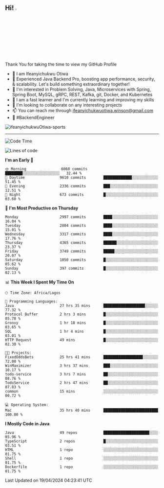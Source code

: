 <!-- BLOG-POST-LIST:START --><!-- BLOG-POST-LIST:END -->

## Hi! <img src="https://media.giphy.com/media/hvRJCLFzcasrR4ia7z/giphy.gif" width="4%"> 

Thank You for taking the time to view my GitHub Profile

- 👋 I am Ifeanyichukwu Otiwa
- 🚀 Experienced Java Backend Pro, boosting app performance, security, & scalability. Let's build something extraordinary together!
- 👀 I'm interested in Problem Solving, Java, Microservices with Spring, Spring Boot, MySQL, gRPC, REST, Kafka, git, Docker, and Kubernetes
- 🌱 I am a fast learner and I'm currently learning and improving my skills
- 💞️ I'm looking to collaborate on any interesting projects
- 📫 You can reach me through ifeanyichukwuotiwa.winson@gmail.com
- 🚀 #BackendEngineer

<p align="left" marginTop="10px"> <img src="https://komarev.com/ghpvc/?username=ifeanyichukwuOtiwa-sports&label=Profile%20views&color=0e75b6&style=for-the-badge" alt="ifeanyichukwuOtiwa-sports" /> </p>

***

<!--START_SECTION:waka-->
![Code Time](http://img.shields.io/badge/Code%20Time-2%2C418%20hrs%2027%20mins-blue)

![Lines of code](https://img.shields.io/badge/From%20Hello%20World%20I%27ve%20Written-5.0%20million%20lines%20of%20code-blue)

**I'm an Early 🐤** 

```text
🌞 Morning                6060 commits        ████████░░░░░░░░░░░░░░░░░   32.44 % 
🌆 Daytime                9610 commits        █████████████░░░░░░░░░░░░   51.45 % 
🌃 Evening                2336 commits        ███░░░░░░░░░░░░░░░░░░░░░░   12.51 % 
🌙 Night                  673 commits         █░░░░░░░░░░░░░░░░░░░░░░░░   03.60 % 
```
📅 **I'm Most Productive on Thursday** 

```text
Monday                   2997 commits        ████░░░░░░░░░░░░░░░░░░░░░   16.04 % 
Tuesday                  2804 commits        ████░░░░░░░░░░░░░░░░░░░░░   15.01 % 
Wednesday                3317 commits        ████░░░░░░░░░░░░░░░░░░░░░   17.76 % 
Thursday                 4365 commits        ██████░░░░░░░░░░░░░░░░░░░   23.37 % 
Friday                   3749 commits        █████░░░░░░░░░░░░░░░░░░░░   20.07 % 
Saturday                 1050 commits        █░░░░░░░░░░░░░░░░░░░░░░░░   05.62 % 
Sunday                   397 commits         █░░░░░░░░░░░░░░░░░░░░░░░░   02.13 % 
```


📊 **This Week I Spent My Time On** 

```text
🕑︎ Time Zone: Africa/Lagos

💬 Programming Languages: 
Java                     27 hrs 35 mins      ███████████████████░░░░░░   77.32 % 
Protocol Buffer          2 hrs 3 mins        █░░░░░░░░░░░░░░░░░░░░░░░░   05.78 % 
Groovy                   1 hr 18 mins        █░░░░░░░░░░░░░░░░░░░░░░░░   03.65 % 
SQL                      1 hr 4 mins         █░░░░░░░░░░░░░░░░░░░░░░░░   03.01 % 
HTTP Request             49 mins             █░░░░░░░░░░░░░░░░░░░░░░░░   02.30 % 

🐱‍💻 Projects: 
FixedOddsBets            25 hrs 41 mins      ██████████████████░░░░░░░   72.00 % 
WinMaximizer             3 hrs 37 mins       ███░░░░░░░░░░░░░░░░░░░░░░   10.17 % 
todo-service             3 hrs 7 mins        ██░░░░░░░░░░░░░░░░░░░░░░░   08.76 % 
TodoService              2 hrs 47 mins       ██░░░░░░░░░░░░░░░░░░░░░░░   07.83 % 
common                   15 mins             ░░░░░░░░░░░░░░░░░░░░░░░░░   00.72 % 

💻 Operating System: 
Mac                      35 hrs 40 mins      █████████████████████████   100.00 % 
```

**I Mostly Code in Java** 

```text
Java                     49 repos            █████████████████████░░░░   85.96 % 
TypeScript               2 repos             █░░░░░░░░░░░░░░░░░░░░░░░░   03.51 % 
HTML                     1 repo              ░░░░░░░░░░░░░░░░░░░░░░░░░   01.75 % 
Shell                    1 repo              ░░░░░░░░░░░░░░░░░░░░░░░░░   01.75 % 
Dockerfile               1 repo              ░░░░░░░░░░░░░░░░░░░░░░░░░   01.75 % 
```




 Last Updated on 19/04/2024 04:23:41 UTC
<!--END_SECTION:waka-->

<!--
<p align="center">
![trophy](https://github-profile-trophy.vercel.app/?username=ifeanyichukwuOtiwa-sports&theme=onedark) (https://github.com/ryo-ma/github-profile-trophy)
</p>
-->

<!---
ifeanyi-otiwa/ifeanyi-otiwa is a ✨ special ✨ repository because its `README.md` (this file) appears on your GitHub profile.
You can click the Preview link to take a look at your changes.
--->
